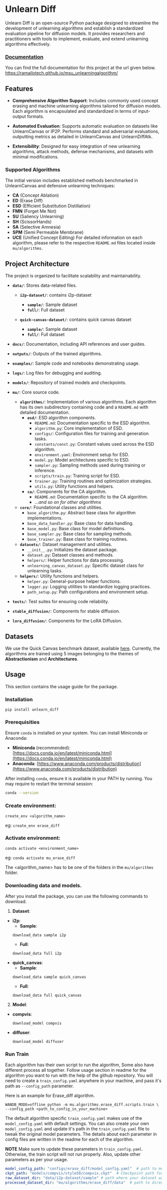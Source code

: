 # Unlearn Diff

Unlearn Diff is an open-source Python package designed to streamline the development of unlearning algorithms and establish a standardized evaluation pipeline for diffusion models. It provides researchers and practitioners with tools to implement, evaluate, and extend unlearning algorithms effectively.

### [**Documentation**](https://ramailotech.github.io/msu_unlearningalgorithm/)
You can find the full documentation for this project at the url given below.
https://ramailotech.github.io/msu_unlearningalgorithm/
## Features

- **Comprehensive Algorithm Support**: Includes commonly used concept erasing and machine unlearning algorithms tailored for diffusion models. Each algorithm is encapsulated and standardized in terms of input-output formats.

- **Automated Evaluation**: Supports automatic evaluation on datasets like UnlearnCanvas or IP2P. Performs standard and adversarial evaluations, outputting metrics as detailed in UnlearnCanvas and UnlearnDiffAtk.

- **Extensibility**: Designed for easy integration of new unlearning algorithms, attack methods, defense mechanisms, and datasets with minimal modifications.


### Supported Algorithms

The initial version includes established methods benchmarked in UnlearnCanvas and defensive unlearning techniques:

- **CA** (Concept Ablation)
- **ED** (Erase Diff)
- **ESD** (Efficient Substitution Distillation)
- **FMN** (Forget Me Not)
- **SU** (Saliency Unlearning)
- **SH** (ScissorHands)
- **SA** (Selective Amnesia)
- **SPM** (Semi Permeable Membrane)
- **UCE** (Unified Concept Editing)
For detailed information on each algorithm, please refer to the respective `README.md` files located inside `mu/algorithms`.

## Project Architecture

The project is organized to facilitate scalability and maintainability.

- **`data/`**: Stores data-related files.
  - **`i2p-dataset/`**: contains i2p-dataset
    - **`sample/`**: Sample dataset
    - **`full/`**: Full dataset

  - **`quick-canvas-dataset/`**: contains quick canvas dataset
    - **`sample/`**: Sample dataset
    - **`full/`**: Full dataset

- **`docs/`**: Documentation, including API references and user guides.

- **`outputs/`**: Outputs of the trained algorithms.

- **`examples/`**: Sample code and notebooks demonstrating usage.

- **`logs/`**: Log files for debugging and auditing.

- **`models/`**: Repository of trained models and checkpoints.

- **`mu/`**: Core source code.
  - **`algorithms/`**: Implementation of various algorithms. Each algorithm has its own subdirectory containing code and a `README.md` with detailed documentation.
    - **`esd/`**: ESD algorithm components.
      - `README.md`: Documentation specific to the ESD algorithm.
      - `algorithm.py`: Core implementation of ESD.
      - `configs/`: Configuration files for training and generation tasks.
      - `constants/const.py`: Constant values used across the ESD algorithm.
      - `environment.yaml`: Environment setup for ESD.
      - `model.py`: Model architectures specific to ESD.
      - `sampler.py`: Sampling methods used during training or inference.
      - `scripts/train.py`: Training script for ESD.
      - `trainer.py`: Training routines and optimization strategies.
      - `utils.py`: Utility functions and helpers.
    - **`ca/`**: Components for the CA algorithm.
      - `README.md`: Documentation specific to the CA algorithm.
      - *...and so on for other algorithms*
  - **`core/`**: Foundational classes and utilities.
    - `base_algorithm.py`: Abstract base class for algorithm implementations.
    - `base_data_handler.py`: Base class for data handling.
    - `base_model.py`: Base class for model definitions.
    - `base_sampler.py`: Base class for sampling methods.
    - `base_trainer.py`: Base class for training routines.
  - **`datasets/`**: Dataset management and utilities.
    - `__init__.py`: Initializes the dataset package.
    - `dataset.py`: Dataset classes and methods.
    - `helpers/`: Helper functions for data processing.
    - `unlearning_canvas_dataset.py`: Specific dataset class for unlearning tasks.
  - **`helpers/`**: Utility functions and helpers.
    - `helper.py`: General-purpose helper functions.
    - `logger.py`: Logging utilities to standardize logging practices.
    - `path_setup.py`: Path configurations and environment setup.

- **`tests/`**: Test suites for ensuring code reliability.
- **`stable_diffusion/`**: Components for stable diffusion.
- **`lora_diffusion/`**: Components for the LoRA Diffusion.

## Datasets

We use the Quick Canvas benchmark dataset, available [here](https://huggingface.co/datasets/nebulaanish/quick-canvas-benchmark). Currently, the algorithms are trained using 5 images belonging to the themes of **Abstractionism** and **Architectures**.




## Usage
This section contains the usage guide for the package.

### Installation
```
pip install unlearn_diff
```
### Prerequisities
Ensure `conda` is installed on your system. You can install Miniconda or Anaconda:

- **Miniconda** (recommended): [https://docs.conda.io/en/latest/miniconda.html](https://docs.conda.io/en/latest/miniconda.html)
- **Anaconda**: [https://www.anaconda.com/products/distribution](https://www.anaconda.com/products/distribution)

After installing `conda`, ensure it is available in your PATH by running. You may require to restart the terminal session:

```bash
conda --version
```
### Create environment:
```
create_env <algorithm_name>
```
eg: ```create_env erase_diff```

### Activate environment:
```
conda activate <environment_name>
```
eg: ```conda activate mu_erase_diff```

The <algorithm_name> has to be one of the folders in the `mu/algorithms` folder.

### Downloading data and models.
After you install the package, you can use the following commands to download.

1. **Dataset**:
  - **i2p**:
    - **Sample**:
     ```
     download_data sample i2p
     ```
    - **Full**:
     ```
     download_data full i2p
     ```
  - **quick_canvas**:
    - **Sample**:
     ```
     download_data sample quick_canvas
     ```
    - **Full**:
     ```
     download_data full quick_canvas
     ```

2. **Model**:
  - **compvis**:
    ```
    download_model compvis
    ```
  - **diffuser**:
    ```
    download_model diffuser
    ```


### Run Train <br>
Each algorithm has their own script to run the algorithm, Some also have different process all together. Follow usage section in readme for the algorithm you want to run with the help of the github repository. You will need to create a `train_config.yaml` anywhere in your machine, and pass it's path as `--config_path` parameter.

Here is an example for Erase_diff algorithm.
  ```
  WANDB_MODE=offline python -m mu.algorithms.erase_diff.scripts.train \
--config_path <path_to_config_in_your_machine>
  ```

The default algorithm specific `train_config.yaml` makes use of the `model_config.yaml` with default settings. You can also create your own `model_config.yaml` and update it's path in the `train_config.yaml` file to tweak the original model parameters. The details about each parameter in config files are written in the readme for each of the algorithm. 

**NOTE**
Make sure to update these parameters in `train_config.yaml`. Otherwise, the train script will not run properly. Also, update other parameters as per your usage.
```yaml
model_config_path: "configs/erase_diff/model_config.yaml"  # path to model_config.yaml. 
ckpt_path: "models/compvis/style50/compvis.ckpt"  # Checkpoint path for compvis or diffuser model
raw_dataset_dir: "data/i2p-dataset/sample" # path where your dataset was downloaded
processed_dataset_dir: "mu/algorithms/erase_diff/data"  # path to directory, where you want the trained model data to be stored
```